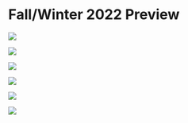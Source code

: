 # Fall/Winter 2022 Preview

![](https://assets.supremenewyork.com/243295/zo/JEm06KNqczc.jpg)

![](https://assets.supremenewyork.com/243738/zo/EjecwgY_xPE.jpg)

![](https://assets.supremenewyork.com/241380/zo/r0J2r08RUkM2.jpg)

![](https://assets.supremenewyork.com/241815/zo/9I7yR3lKu-w2.jpg)

![](https://assets.supremenewyork.com/241310/zo/GtwpZa2RoIQ2.jpg)

![](https://assets.supremenewyork.com/240457/zo/FtydZuLodWA.jpg)